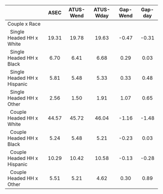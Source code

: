 
|                      |         ASEC |    ATUS-Wend |    ATUS-Wday |     Gap-Wend |      Gap-day |
| -------------------- | :----------: | :----------: | :----------: | :----------: | :----------: |
| Couple x Race        |              |              |              |              |              |
| &nbsp;&nbsp;Single Headed HH x White |        19.31 |        19.78 |        19.63 |        -0.47 |        -0.31 |
| &nbsp;&nbsp;Single Headed HH x Black |         6.70 |         6.41 |         6.68 |         0.29 |         0.03 |
| &nbsp;&nbsp;Single Headed HH x Hispanic |         5.81 |         5.48 |         5.33 |         0.33 |         0.48 |
| &nbsp;&nbsp;Single Headed HH x Other |         2.56 |         1.50 |         1.91 |         1.07 |         0.65 |
| &nbsp;&nbsp;Couple Headed HH x White |        44.57 |        45.72 |        46.04 |        -1.16 |        -1.48 |
| &nbsp;&nbsp;Couple Headed HH x Black |         5.24 |         5.48 |         5.21 |        -0.23 |         0.03 |
| &nbsp;&nbsp;Couple Headed HH x Hispanic |        10.29 |        10.42 |        10.58 |        -0.13 |        -0.28 |
| &nbsp;&nbsp;Couple Headed HH x Other |         5.51 |         5.21 |         4.62 |         0.30 |         0.89 |

